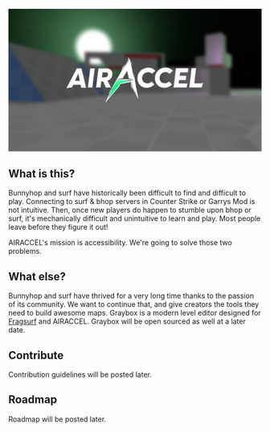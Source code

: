 ![alt text](_branding/github_banner.png)

## What is this?

Bunnyhop and surf have historically been difficult to find and difficult to play.  Connecting to surf & bhop servers in Counter Strike or Garrys Mod is not intuitive.  Then, once new players do happen to stumble upon bhop or surf, it's mechanically difficult and unintuitive to learn and play.  Most people leave before they figure it out!

AIRACCEL's mission is accessibility.  We're going to solve those two problems.

## What else?

Bunnyhop and surf have thrived for a very long time thanks to the passion of its community.  We want to continue that, and give creators the tools they need to build awesome maps.  Graybox is a modern level editor designed for [Fragsurf](https://store.steampowered.com/app/1033410/Fragsurf/) and AIRACCEL.  Graybox will be open sourced as well at a later date.

## Contribute

Contribution guidelines will be posted later.

## Roadmap

Roadmap will be posted later.
